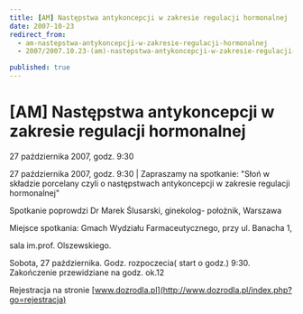 ```yaml
---
title: [AM] Następstwa antykoncepcji w zakresie regulacji hormonalnej
date: 2007-10-23
redirect_from: 
  - am-nastepstwa-antykoncepcji-w-zakresie-regulacji-hormonalnej
  - 2007/2007.10.23-(am)-nastepstwa-antykoncepcji-w-zakresie-regulacji-hormonalnej

published: true
---
```




# [AM] Następstwa antykoncepcji w zakresie regulacji hormonalnej

<time>27 października 2007, godz. 9:30</time>

27 października 2007, godz. 9:30 | 
Zapraszamy na spotkanie: "Słoń w składzie porcelany czyli o następstwach antykoncepcji w zakresie regulacji hormonalnej"

Spotkanie poprowdzi Dr Marek Ślusarski, ginekolog- położnik, Warszawa

Miejsce spotkania: Gmach Wydziału Farmaceutycznego, przy ul. Banacha 1,

sala im.prof. Olszewskiego.

Sobota, 27 października. Godz. rozpoczecia( start o godz.) 9:30. Zakończenie przewidziane na godz. ok.12

Rejestracja na stronie [www.dozrodla.pl](http://www.dozrodla.pl/index.php?go=rejestracja)


<!--CONTENT FROM OLD SERVER (jos before 2013): 27 października 2007, godz. 9:30 | 
Zapraszamy na spotkanie: "Słoń w składzie porcelany czyli o następstwach antykoncepcji w zakresie regulacji hormonalnej"



Spotkanie poprowdzi Dr Marek Ślusarski, ginekolog- położnik, Warszawa

Miejsce spotkania: Gmach Wydziału Farmaceutycznego, przy ul. Banacha 1,

sala im.prof. Olszewskiego.

Sobota, 27 października. Godz. rozpoczecia( start o godz.) 9:30. Zakończenie przewidziane na godz. ok.12

Rejestracja na stronie [www.dozrodla.pl](http://www.dozrodla.pl/index.php?go=rejestracja)

         
-->

<!--{{json:{"created_date":"2007-10-23 21:03:50","publish_down":"0000-00-00 00:00:00","id":"528"}}}-->